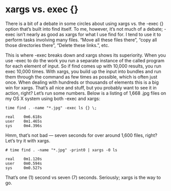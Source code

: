 # xargs vs. exec {}

There is a bit of a debate in some circles about using xargs vs. the -exec {} option that’s built into find itself. To me, however, it’s not much of a debate; -exec isn’t nearly as good as xargs for what I use find for. I tend to use it to perform tasks involving many files. “Move all these files there”, “copy all those directories there”, “Delete these links.”, etc.

This is where -exec breaks down and xargs shows its superiority. When you use -exec to do the work you run a separate instance of the called program for each element of input. So if find comes up with 10,000 results, you run exec 10,000 times. With xargs, you build up the input into bundles and run them through the command as few times as possible, which is often just once. When dealing with hundreds or thousands of elements this is a big win for xargs.
That’s all nice and stuff, but you probably want to see it in action, right? Let’s run some numbers. Below is a listing of 1,668 .jpg files on my OS X system using both -exec and xargs:

```
time find . -name "*.jpg" -exec ls {} \;

real    0m6.618s
user    0m1.465s
sys     0m4.396s

```

Hmm, that’s not bad — seven seconds for over around 1,600 files, right? Let’s try it with xargs.

```
# time find . -name "*.jpg" -print0 | xargs -0 ls

real    0m1.120s
user    0m0.594s
sys     0m0.527s
```
That’s one (1) second vs seven (7) seconds. Seriously; xargs is the way to go.
